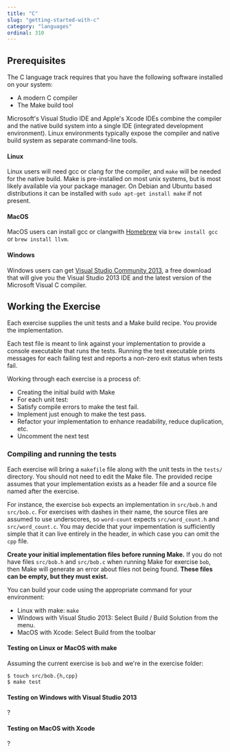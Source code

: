 ```yaml
---
title: "C"
slug: "getting-started-with-c"
category: "languages"
ordinal: 310
---
```


## Prerequisites

The C language track requires that you have the following software installed
on your system:

* A modern C compiler
* The Make build tool

Microsoft's Visual Studio IDE and Apple's Xcode IDEs combine the compiler and
the native build system into a single IDE (integrated development
environment). Linux environments typically expose the compiler and native
build system as separate command-line tools.


#### Linux

Linux users will need gcc or clang for the compiler, and `make` will be needed
for the native build. Make is pre-installed on most unix systems, but is most
likely available via your package manager. On Debian and Ubuntu based
distributions it can be installed with `sudo apt-get install make` if not
present.


#### MacOS

MacOS users can install gcc or clangwith [Homebrew](http://brew.sh/) via
`brew install gcc` or `brew install llvm`.


#### Windows

Windows users can get [Visual Studio Community 2013][vs-1013], a free download
that will give you the Visual Studio 2013 IDE and the latest version of the
Microsoft Visual C compiler.

[vs-1013]: http://www.visualstudio.com/en-us/products/visual-studio-community-vs


## Working the Exercise

Each exercise supplies the unit tests and a Make build recipe.  You
provide the implementation.

Each test file is meant to link against your implementation to provide a
console executable that runs the tests.  Running the test executable
prints messages for each failing test and reports a non-zero exit status
when tests fail.

Working through each exercise is a process of:
* Creating the initial build with Make
* For each unit test:
 * Satisfy compile errors to make the test fail.
 * Implement just enough to make the test pass.
 * Refactor your implementation to enhance readability, reduce duplication,
   etc.
 * Uncomment the next test


### Compiling and running the tests

Each exercise will bring a `makefile` file along with the unit
tests in the `tests/` directory.  You should not need to edit the Make file.
The provided recipe assumes that your implementation exists as a header file
and a source file named after the exercise.

For instance, the exercise `bob` expects an implementation in `src/bob.h`
and `src/bob.c`.  For exercises with dashes in their name, the source
files are assumed to use underscores, so `word-count` expects
`src/word_count.h` and `src/word_count.c`.  You may decide that your
impementation is sufficiently simple that it can live entirely in the
header, in which case you can omit the `cpp` file.

**Create your initial implementation files before running Make.**  If
you do not have files `src/bob.h` and `src/bob.c` when running
Make for exercise `bob`, then Make will generate an error about files
not being found.  **These files can be empty, but they must exist.**

You can build your code using the appropriate command for your environment:

* Linux with make: `make`
* Windows with Visual Studio 2013: Select Build / Build Solution from the menu.
* MacOS with Xcode: Select Build from the toolbar


#### Testing on Linux or MacOS with make

Assuming the current exercise is `bob` and we're in the exercise folder:

```
$ touch src/bob.{h,cpp}
$ make test
```


#### Testing on Windows with Visual Studio 2013

?


#### Testing on MacOS with Xcode

?
